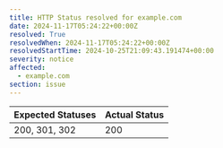 ```yaml
---
title: HTTP Status resolved for example.com
date: 2024-11-17T05:24:22+00:00Z
resolved: True
resolvedWhen: 2024-11-17T05:24:22+00:00Z
resolvedStartTime: 2024-10-25T21:09:43.191474+00:00
severity: notice
affected:
  - example.com
section: issue
---
```


| Expected Statuses | Actual Status  |
|-------------------|----------------|
| 200, 301, 302 | 200 |
